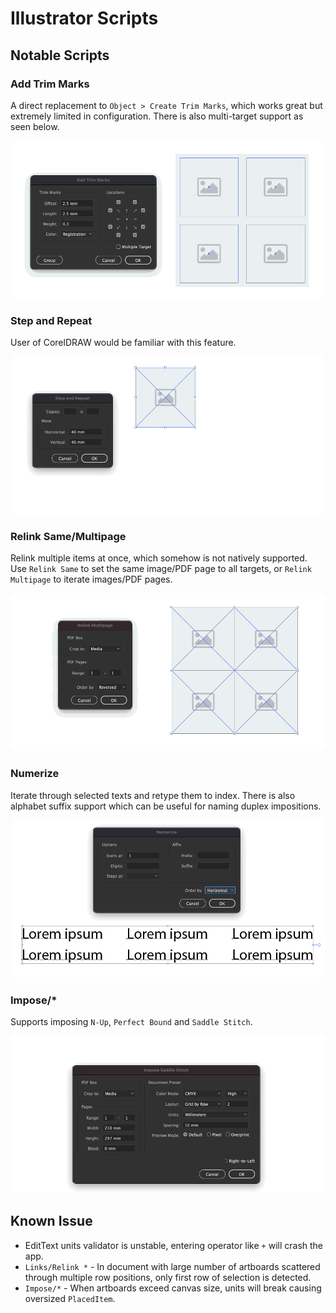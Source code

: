 Illustrator Scripts
===================

Notable Scripts
---------------

### Add Trim Marks

A direct replacement to `Object > Create Trim Marks`, which works great but extremely limited in configuration. There is also multi-target support as seen below.

![](../art/ai-add-trim-marks.gif)

### Step and Repeat

User of CorelDRAW would be familiar with this feature.

![](../art/ai-step-and-repeat.gif)

### Relink Same/Multipage

Relink multiple items at once, which somehow is not natively supported. Use `Relink Same` to set the same image/PDF page to all targets, or `Relink Multipage` to iterate images/PDF pages.

![](../art/ai-relink-multipage.gif)

### Numerize

Iterate through selected texts and retype them to index. There is also alphabet suffix support which can be useful for naming duplex impositions.

![](../art/ai-numerize.gif)

### Impose/*

Supports imposing `N-Up`, `Perfect Bound` and `Saddle Stitch`.

![](../art/ai-impose.gif)

Known Issue
-----------

* EditText units validator is unstable, entering operator like `+` will crash the app.
* `Links/Relink *` - In document with large number of artboards scattered through multiple row positions, only first row of selection is detected.
* `Impose/*` - When artboards exceed canvas size, units will break causing oversized `PlacedItem`.